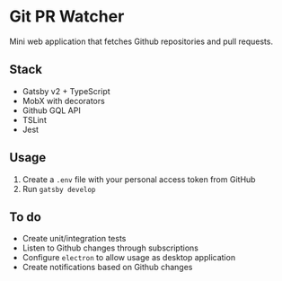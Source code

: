 # Git PR Watcher

Mini web application that fetches Github repositories and pull requests.

## Stack

- Gatsby v2 + TypeScript
- MobX with decorators
- Github GQL API
- TSLint
- Jest

## Usage

1. Create a `.env` file with your personal access token from GitHub
2. Run `gatsby develop`

## To do

- Create unit/integration tests
- Listen to Github changes through subscriptions
- Configure `electron` to allow usage as desktop application
- Create notifications based on Github changes
